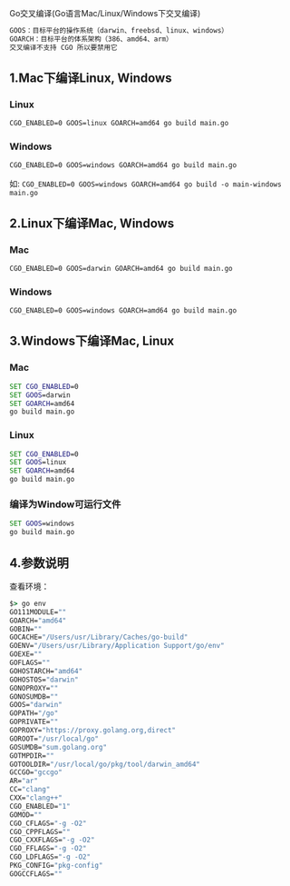 Go交叉编译(Go语言Mac/Linux/Windows下交叉编译)

~~~cmd
GOOS：目标平台的操作系统（darwin、freebsd、linux、windows） 
GOARCH：目标平台的体系架构（386、amd64、arm） 
交叉编译不支持 CGO 所以要禁用它
~~~

## 1.Mac下编译Linux, Windows

### Linux
~~~cmd
CGO_ENABLED=0 GOOS=linux GOARCH=amd64 go build main.go
~~~
 
### Windows
~~~cmd
CGO_ENABLED=0 GOOS=windows GOARCH=amd64 go build main.go
~~~
如: `CGO_ENABLED=0 GOOS=windows GOARCH=amd64 go build -o main-windows main.go`

## 2.Linux下编译Mac, Windows

### Mac
~~~cmd
CGO_ENABLED=0 GOOS=darwin GOARCH=amd64 go build main.go
~~~
 
### Windows
~~~cmd
CGO_ENABLED=0 GOOS=windows GOARCH=amd64 go build main.go
~~~

## 3.Windows下编译Mac, Linux

### Mac
~~~cmd
SET CGO_ENABLED=0
SET GOOS=darwin
SET GOARCH=amd64
go build main.go
~~~
 
### Linux
~~~cmd
SET CGO_ENABLED=0
SET GOOS=linux
SET GOARCH=amd64
go build main.go
~~~

### 编译为Window可运行文件
~~~cmd
SET GOOS=windows
go build main.go
~~~

## 4.参数说明

查看环境：

~~~cmd
$> go env
GO111MODULE=""
GOARCH="amd64"
GOBIN=""
GOCACHE="/Users/usr/Library/Caches/go-build"
GOENV="/Users/usr/Library/Application Support/go/env"
GOEXE=""
GOFLAGS=""
GOHOSTARCH="amd64"
GOHOSTOS="darwin"
GONOPROXY=""
GONOSUMDB=""
GOOS="darwin"
GOPATH="/go"
GOPRIVATE=""
GOPROXY="https://proxy.golang.org,direct"
GOROOT="/usr/local/go"
GOSUMDB="sum.golang.org"
GOTMPDIR=""
GOTOOLDIR="/usr/local/go/pkg/tool/darwin_amd64"
GCCGO="gccgo"
AR="ar"
CC="clang"
CXX="clang++"
CGO_ENABLED="1"
GOMOD=""
CGO_CFLAGS="-g -O2"
CGO_CPPFLAGS=""
CGO_CXXFLAGS="-g -O2"
CGO_FFLAGS="-g -O2"
CGO_LDFLAGS="-g -O2"
PKG_CONFIG="pkg-config"
GOGCCFLAGS=""
~~~